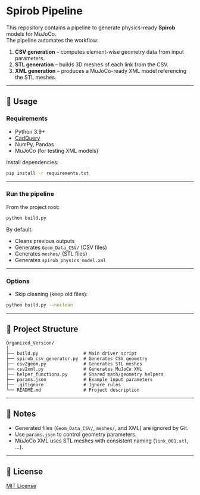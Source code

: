 # Spirob Pipeline

This repository contains a pipeline to generate physics-ready **Spirob** models for MuJoCo.  
The pipeline automates the workflow:

1. **CSV generation** – computes element-wise geometry data from input parameters.
2. **STL generation** – builds 3D meshes of each link from the CSV.
3. **XML generation** – produces a MuJoCo-ready XML model referencing the STL meshes.

---

## 🚀 Usage

### Requirements
- Python 3.9+  
- [CadQuery](https://cadquery.readthedocs.io/)  
- NumPy, Pandas  
- MuJoCo (for testing XML models)  

Install dependencies:
```bash
pip install -r requirements.txt
````

---

### Run the pipeline

From the project root:

```bash
python build.py
```

By default:

* Cleans previous outputs
* Generates `Geom_Data_CSV/` (CSV files)
* Generates `meshes/` (STL files)
* Generates `spirob_physics_model.xml`

---

### Options

* Skip cleaning (keep old files):

```bash
python build.py --noclean
```

---

## 📂 Project Structure

```
Organized_Version/
│
├── build.py                 # Main driver script
├── spirob_csv_generator.py  # Generates CSV geometry
├── csv2geom.py              # Generates STL meshes
├── csv2xml.py               # Generates MuJoCo XML
├── helper_functions.py      # Shared math/geometry helpers
├── params.json              # Example input parameters
├── .gitignore               # Ignore rules
└── README.md                # Project description
```

---

## 📝 Notes

* Generated files (`Geom_Data_CSV/`, `meshes/`, and XML) are ignored by Git.
* Use `params.json` to control geometry parameters.
* MuJoCo XML uses STL meshes with consistent naming (`link_001.stl`, …).

---

## 📜 License

[MIT License](LICENSE)